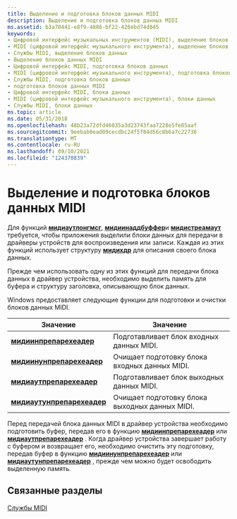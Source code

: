 ```yaml
---
title: Выделение и подготовка блоков данных MIDI
description: Выделение и подготовка блоков данных MIDI
ms.assetid: b3a70441-e8f9-4886-bf22-426ebd74d045
keywords:
- Цифровой интерфейс музыкальных инструментов (MIDI), выделение блоков данных
- MIDI (цифровой интерфейс музыкального инструмента), выделение блоков данных
- Службы MIDI, выделение блоков данных
- Выделение блоков данных MIDI
- Цифровой интерфейс MIDI, подготовка блоков данных
- MIDI (цифровой интерфейс музыкального инструмента), подготовка блоков данных
- Службы MIDI, подготовка блоков данных
- подготовка блоков данных MIDI
- Цифровой интерфейс MIDI, блоки данных
- MIDI (цифровой интерфейс музыкального инструмента), блоки данных
- Службы MIDI, блоки данных
ms.topic: article
ms.date: 05/31/2018
ms.openlocfilehash: 48b23a72dfd46035a3d23743faa7228e5fe85aaf
ms.sourcegitcommit: 9eebab0ead09cecdbc24f5f84d56c8b6a7c22736
ms.translationtype: MT
ms.contentlocale: ru-RU
ms.lasthandoff: 09/10/2021
ms.locfileid: "124370839"
---
```

# <a name="allocating-and-preparing-midi-data-blocks"></a>Выделение и подготовка блоков данных MIDI

Для функций [**мидиаутлонгмсг**](/windows/win32/api/mmeapi/nf-mmeapi-midioutlongmsg), [**мидиинаддбуффер**](/windows/win32/api/mmeapi/nf-mmeapi-midiinaddbuffer)и [**мидистреамаут**](/windows/win32/api/mmeapi/nf-mmeapi-midistreamout) требуется, чтобы приложения выделили блоки данных для передачи в драйверы устройств для воспроизведения или записи. Каждая из этих функций использует структуру [**мидихдр**](/windows/win32/api/mmeapi/ns-mmeapi-midihdr) для описания своего блока данных.

Прежде чем использовать одну из этих функций для передачи блока данных в драйвер устройства, необходимо выделить память для буфера и структуру заголовка, описывающую блок данных.

Windows предоставляет следующие функции для подготовки и очистки блоков данных MIDI.



| Значение                                                    | Значение                                                |
|----------------------------------------------------------|--------------------------------------------------------|
| [**мидиинпрепарехеадер**](/windows/win32/api/mmeapi/nf-mmeapi-midiinprepareheader)       | Подготавливает блок входных данных MIDI.                      |
| [**мидиинунпрепарехеадер**](/windows/win32/api/mmeapi/nf-mmeapi-midiinunprepareheader)   | Очищает подготовку блока входных данных MIDI.  |
| [**мидиаутпрепарехеадер**](/windows/win32/api/mmeapi/nf-mmeapi-midioutprepareheader)     | Подготавливает блок выходных данных MIDI.                     |
| [**мидиаутунпрепарехеадер**](/windows/win32/api/mmeapi/nf-mmeapi-midioutunprepareheader) | Очищает подготовку блока выходных данных MIDI. |



 

Перед передачей блока данных MIDI в драйвер устройства необходимо подготовить буфер, передав его в функцию [**мидиинпрепарехеадер**](/windows/win32/api/mmeapi/nf-mmeapi-midiinprepareheader) или [**мидиаутпрепарехеадер**](/windows/win32/api/mmeapi/nf-mmeapi-midioutprepareheader) . Когда драйвер устройства завершает работу с буфером и возвращает его, необходимо очистить эту подготовку, передав буфер в функцию [**мидиинунпрепарехеадер**](/windows/win32/api/mmeapi/nf-mmeapi-midiinunprepareheader) или [**мидиаутунпрепарехеадер**](/windows/win32/api/mmeapi/nf-mmeapi-midioutunprepareheader) , прежде чем можно будет освободить выделенную память.

## <a name="related-topics"></a>Связанные разделы

<dl> <dt>

[Службы MIDI](midi-services.md)
</dt> </dl>

 

 